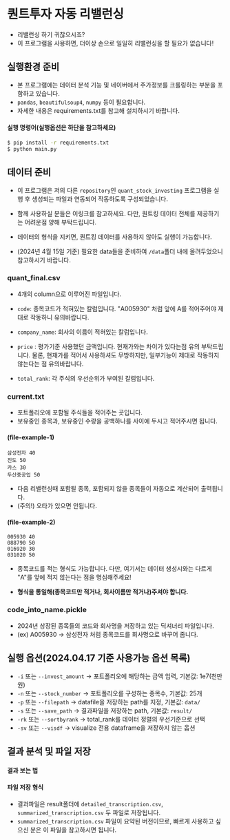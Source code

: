 # 퀀트투자 자동 리밸런싱

- 리밸런싱 하기 귀찮으시죠?
- 이 프로그램을 사용하면, 더이상 손으로 일일히 리밸런싱을 할 필요가 없습니다!

## 실행환경 준비

- 본 프로그램에는 데이터 분석 기능 및 네이버에서 주가정보를 크롤링하는 부분을 포함하고 있습니다.
- ```pandas```, ```beautifulsoup4```, ```numpy``` 등이 필요합니다.
- 자세한 내용은  requirements.txt를 참고해 설치하시기 바랍니다.

#### 실행 명령어(실행옵션은 하단을 참고하세요)
```sh
$ pip install -r requirements.txt
$ python main.py
```

## 데이터 준비

- 이 프로그램은 저의 다른 ```repository```인 ```quant_stock_investing``` 프로그램을 실행 후 생성되는 파일과 연동되어 작동하도록 구성되었습니다.
  
- 함께 사용하실 분들은 이링크를 참고하세요. 다만, 퀀트킹 데이터 전체를 제공하기는 어려운점 양해 부탁드립니다. 
  
- 데이터의 형식을 지키면, 퀀트킹 데이터를 사용하지 않아도 실행이 가능합니다.

- (2024년 4월 15일 기준) 필요한 data들을 준비하여 ```/data```폴더 내에 올려두었으니 참고하시기 바랍니다.

### quant_final.csv
- 4개의 column으로 이루어진 파일입니다.

- ```code```: 종목코드가 적혀있는 칼럼입니다. "A005930" 처럼 앞에 A를 적어주어야 제대로 작동하니 유의바랍니다.

- ```company_name```: 회사의 이름이 적혀있는 칼럼입니다.

- ```price``` : 평가기준 사용했던 금액입니다. 현재가와는 차이가 있다는점 유의 부탁드립니다. 물론, 현재가를 적어서 사용하셔도 무방하지만, 일부기능이 제대로 작동하지 않는다는 점 유의바랍니다.
  
- ```total_rank```: 각 주식의 우선순위가 부여된 칼럼입니다.

### current.txt

- 포트폴리오에 포함될 주식들을 적어주는 곳입니다.
- 보유중인 종목과, 보유중인 수량을 공백하나를 사이에 두시고 적어주시면 됩니다.

#### (file-example-1)
```
삼성전자 40
진도 50
카스 30
두산중공업 50
```
- 다음 리밸런싱때 포함될 종목, 포함되지 않을 종목들이 자동으로 계산되어 출력됩니다.
- (주의!) 오타가 있으면 안됩니다.
#### (file-example-2)
```
005930 40
088790 50
016920 30
031020 50
```
- 종목코드를 적는 형식도 가능합니다. 다만, 여기서는 데이터 생성시와는 다르게 "A"를 앞에 적지 않는다는 점을 명심해주세요!

- __형식을 통일해(종목코드만 적거나, 회사이름만 적거나)주셔야 합니다.__

### code_into_name.pickle 

- 2024년 상장된 종목들의 코드와 회사명을 저장하고 있는 딕셔너리 파일입니다.
- (ex) A005930 -> 삼성전자 처럼 종목코드를 회사명으로 바꾸어 줍니다.

## 실행 옵션(2024.04.17 기준 사용가능 옵션 목록)

- ```-i``` 또는 ```--invest_amount``` -> 포트폴리오에 해당하는 금액 입력, 기본값: 1e7(천만원)
- ```-n``` 또는 ```--stock_number``` -> 포트폴리오를 구성하는 종목수, 기본값: 25개
- ```-p``` 또는 ```--filepath``` -> datafile을 저장하는 path를 지정, 기본값: ```data/```
- ```-s``` 또는 ```--save_path```  -> 결과파일을 저장하는 path, 기본값: ```result/```
- ```-rk``` 또는 ```--sortbyrank``` -> total_rank를 데이터 정렬의 우선기준으로 선택
- ```-sv``` 또는 ```--visdf``` -> visualize 전용 dataframe을 저장하지 않는 옵션

## 결과 분석 및 파일 저장

#### 결과 보는 법

#### 파일 저장 형식

- 결과파일은 result폴더에 ```detailed_transcription.csv```, ```summarized_transcription.csv``` 두 파일로 저장됩니다.
- ```summarized_transcription.csv``` 파일이 요약된 버전이므로, 빠르게 사용하고 싶으신 분은 이 파일을 참고하시면 됩니다.



